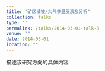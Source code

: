 ```yaml
---
title: "矿区植被/大气参量反演及分析"
collection: talks
type: ""
permalink: /talks/2014-03-01-talk-3
venue: ""
date: 2014-03-01
location: ""
---
```


描述该研究方向的具体内容
